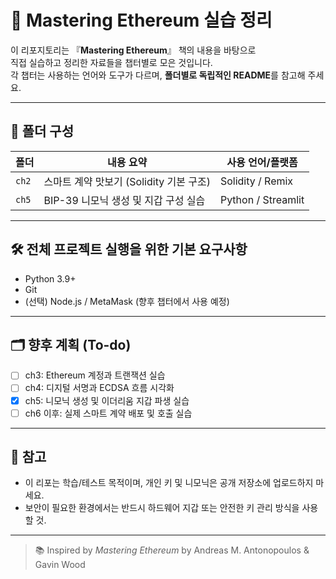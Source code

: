 # 📘 Mastering Ethereum 실습 정리

이 리포지토리는 『**Mastering Ethereum**』 책의 내용을 바탕으로  
직접 실습하고 정리한 자료들을 챕터별로 모은 것입니다.  
각 챕터는 사용하는 언어와 도구가 다르며, **폴더별로 독립적인 README**를 참고해 주세요.

---

## 📁 폴더 구성

|  폴더 | 내용 요약                               | 사용 언어/플랫폼      |
|-------|----------------------------------------|----------------------|
| `ch2` | 스마트 계약 맛보기 (Solidity 기본 구조)  | Solidity / Remix     |
| `ch5` | BIP-39 니모닉 생성 및 지갑 구성 실습     | Python / Streamlit   |

---

## 🛠️ 전체 프로젝트 실행을 위한 기본 요구사항

- Python 3.9+
- Git
- (선택) Node.js / MetaMask (향후 챕터에서 사용 예정)

---

## 🗂️ 향후 계획 (To-do)

- [ ] ch3: Ethereum 계정과 트랜잭션 실습
- [ ] ch4: 디지털 서명과 ECDSA 흐름 시각화
- [x] ch5: 니모닉 생성 및 이더리움 지갑 파생 실습
- [ ] ch6 이후: 실제 스마트 계약 배포 및 호출 실습

---

## 💬 참고

- 이 리포는 학습/테스트 목적이며, 개인 키 및 니모닉은 공개 저장소에 업로드하지 마세요.
- 보안이 필요한 환경에서는 반드시 하드웨어 지갑 또는 안전한 키 관리 방식을 사용할 것.

---

> 📚 Inspired by *Mastering Ethereum* by Andreas M. Antonopoulos & Gavin Wood
